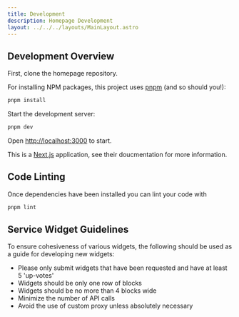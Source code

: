 ```yaml
---
title: Development
description: Homepage Development
layout: ../../../layouts/MainLayout.astro
---
```


## Development Overview

First, clone the homepage repository.

For installing NPM packages, this project uses [pnpm](https://pnpm.io/) (and so should you!):

```bash
pnpm install
```

Start the development server:

```bash
pnpm dev
```

Open [http://localhost:3000](http://localhost:3000) to start.

This is a [Next.js](https://nextjs.org/) application, see their doucmentation for more information.

## Code Linting

Once dependencies have been installed you can lint your code with

```bash
pnpm lint
```

## Service Widget Guidelines

To ensure cohesiveness of various widgets, the following should be used as a guide for developing new widgets:

- Please only submit widgets that have been requested and have at least 5 'up-votes'
- Widgets should be only one row of blocks
- Widgets should be no more than 4 blocks wide
- Minimize the number of API calls
- Avoid the use of custom proxy unless absolutely necessary
